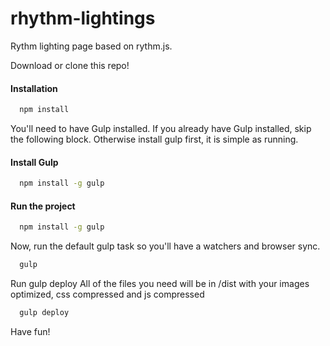 # rhythm-lightings
Rythm lighting page based on rythm.js.

Download or clone this repo!

#### Installation
```bash
  npm install
```

You'll need to have Gulp installed. If you already have Gulp installed, skip the following block. Otherwise install gulp first, it is simple as running.

#### Install Gulp
```bash
  npm install -g gulp
```

#### Run the project
```bash
  npm install -g gulp
```
Now, run the default gulp task so you'll have a watchers and browser sync.
```bash
  gulp
```
Run gulp deploy All of the files you need will be in /dist with your images optimized, css compressed and js compressed
```bash
  gulp deploy
```

Have fun!
